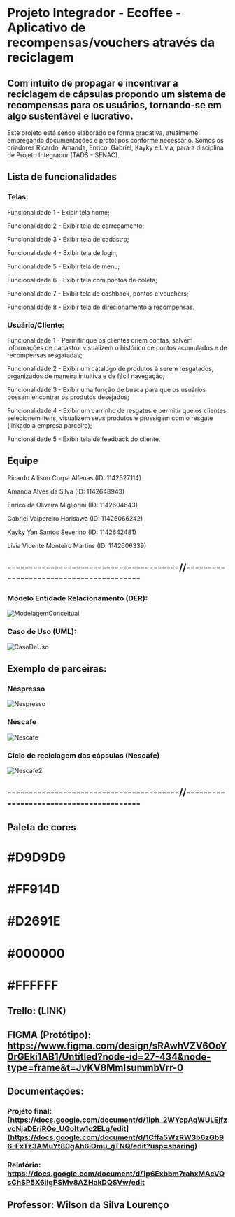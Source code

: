 # Projeto Integrador - Ecoffee - Aplicativo de recompensas/vouchers através da reciclagem

## Com intuito de propagar e incentivar a reciclagem de cápsulas propondo um sistema de recompensas para os usuários, tornando-se em algo sustentável e lucrativo.

Este projeto está sendo elaborado de forma gradativa, atualmente empregando documentações e protótipos conforme necessário. Somos os criadores Ricardo, Amanda, Enrico, Gabriel, Kayky e Lívia, para a disciplina de Projeto Integrador (TADS - SENAC).

## Lista de funcionalidades

### Telas:

Funcionalidade 1 - Exibir tela home;

Funcionalidade 2 - Exibir tela de carregamento;

Funcionalidade 3 - Exibir tela de cadastro;

Funcionalidade 4 - Exibir tela de login;

Funcionalidade 5 - Exibir tela de menu;

Funcionalidade 6 - Exibir tela com pontos de coleta;

Funcionalidade 7 - Exibir tela de cashback, pontos e vouchers;

Funcionalidade 8 - Exibir tela de direcionamento à recompensas.

### Usuário/Cliente:

Funcionalidade 1 - Permitir que os clientes criem contas, salvem informações de cadastro, visualizem o histórico de pontos acumulados e de recompensas resgatadas;

Funcionalidade 2 - Exibir um cátalogo de produtos à serem resgatados, organizados de maneira intuitiva e de fácil navegação;

Funcionalidade 3 - Exibir uma função de busca para que os usuários possam encontrar os produtos desejados;

Funcionalidade 4 - Exibir um carrinho de resgates e permitir que os clientes selecionem itens, visualizem seus produtos e prossigam com o resgate (linkado a empresa parceira);

Funcionalidade 5 - Exibir tela de feedback do cliente.

## Equipe

Ricardo Allison Corpa Alfenas (ID: 1142527114)

Amanda Alves da Silva (ID: 1142648943)

Enrico de Oliveira Migliorini (ID: 1142604643)

Gabriel Valpereiro Horisawa (ID: 11426066242)

Kayky Yan Santos Severino (ID: 1142642481)

Lívia Vicente Monteiro Martins (ID: 1142606339)


## ----------------------------------------//----------------------------------------

### Modelo Entidade Relacionamento (DER):

![ModelagemConceitual](https://github.com/RicardoCorpa/ecoffee/blob/main/der-ecoffee.png)

### Caso de Uso (UML):

![CasoDeUso](https://github.com/RicardoCorpa/ecoffee/blob/main/ecoffeeproject.drawio.png)

## Exemplo de parceiras:
### Nespresso

![Nespresso](https://github.com/RicardoCorpa/ecoffee/blob/main/nespresso.png)

### Nescafe

![Nescafe](https://github.com/RicardoCorpa/ecoffee/blob/main/nescafe.png)

### Ciclo de reciclagem das cápsulas (Nescafe)

![Nescafe2](https://github.com/RicardoCorpa/ecoffee/blob/main/nescafe2.png)

## ----------------------------------------//----------------------------------------


## Paleta de cores

# #D9D9D9

# #FF914D
 
# #D2691E

# #000000

# #FFFFFF

## Trello: (LINK)

## FIGMA (Protótipo): https://www.figma.com/design/sRAwhVZV6OoY0rGEki1AB1/Untitled?node-id=27-434&node-type=frame&t=JvKV8MmIsummbVrr-0

## Documentações:

### Projeto final: [https://docs.google.com/document/d/1iph_2WYcpAqWULEjfzvcNjaDEriROe_UGoItw1c2ELg/edit](https://docs.google.com/document/d/1Cffa5WzRW3b6zGb96-FxTz3AMuYt80gAh6iOmu_gTNQ/edit?usp=sharing)

### Relatório: https://docs.google.com/document/d/1p6Exbbm7rahxMAeVOsChSP5X6iIgPSMv8AZHakDQSVw/edit

## Professor: Wilson da Silva Lourenço
